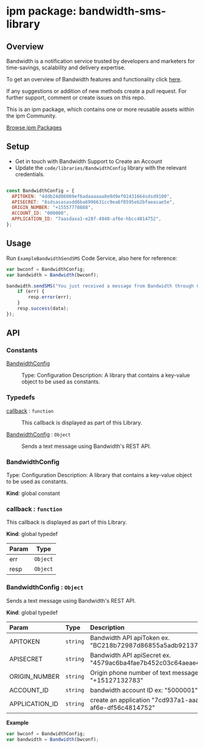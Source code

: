 
# ipm package: bandwidth-sms-library

## Overview

Bandwidth is a notification service trusted by developers and marketers for time-savings, scalability and delivery expertise.  

To get an overview of Bandwidth features and functionality click [here](https://www.bandwidth.com/).

If any suggestions or addition of new methods create a pull request. For further support, comment or create issues on this repo.

This is an ipm package, which contains one or more reusable assets within the ipm Community.

[Browse ipm Packages](https://ipm.clearblade.com)

## Setup

- Get in touch with Bandwidth Support to Create an Account
- Update the `code/libraries/BandwidthConfig` library with the relevant credentials.

```js

const BandwidthConfig = {
  APITOKEN: "4ddb24d06069ef6adaaaaaa8e9d9ef02431664sdsd9100",
  APISECRET: "8sdsasasasdd6ba6996631cc9ea6f8595eb2bfaeasae5e",
  ORIGIN_NUMBER: "+15557778888",
  ACCOUNT_ID: "000000",
  APPLICATION_ID: "7aasdaxa1-e28f-4940-af6e-hbcc4814752",
};

```

## Usage

Run `ExampleBandwidthSendSMS` Code Service, also here for reference:

```js
var bwconf = BandwidthConfig;
var bandwidth = Bandwidth(bwconf);

bandwidth.sendSMS("You just received a message from Bandwidth through ClearBlade", ["+15556667777"], "test message", function (err, data) {
    if (err) {
        resp.error(err);
    }
    resp.success(data);
});
```


## API 

### Constants

<dl>
<dt><a href="#BandwidthConfig">BandwidthConfig</a></dt>
<dd><p>Type: Configuration
Description: A library that contains a key-value object to be used as constants.</p>
</dd>
</dl>

### Typedefs

<dl>
<dt><a href="#callback">callback</a> : <code>function</code></dt>
<dd><p>This callback is displayed as part of this Library.</p>
</dd>
<dt><a href="#BandwidthConfig">BandwidthConfig</a> : <code>Object</code></dt>
<dd><p>Sends a text message using Bandwidth&#39;s REST API.</p>
</dd>
</dl>

<a name="BandwidthConfig"></a>

### BandwidthConfig
Type: Configuration
Description: A library that contains a key-value object to be used as constants.

**Kind**: global constant  
<a name="callback"></a>

### callback : <code>function</code>
This callback is displayed as part of this Library.

**Kind**: global typedef  

| Param | Type |
| --- | --- |
| err | <code>Object</code> | 
| resp | <code>Object</code> | 

<a name="BandwidthConfig"></a>

### BandwidthConfig : <code>Object</code>
Sends a text message using Bandwidth's REST API.

**Kind**: global typedef  


| Param | Type | Description |
| :--- | :--- | :--- |
| APITOKEN | <code>string</code> | Bandwidth API apiToken ex. "BC218b72987d86855a5adb921370115a20" |
| APISECRET | <code>string</code> | Bandwidth API apiSecret ex. "4579ac6ba4fae7b452c03c64aeae40e7" |
| ORIGIN_NUMBER | <code>string</code> | Origin phone number of text message, ex "+15127132783" |
| ACCOUNT_ID | <code>string</code> | bandwidth account ID ex: "5000001" |
| APPLICATION_ID | <code>string</code> | create an application "7cd937a1-aaaa-4444-af6e-df56c4814752" |

**Example**  
```js
var bwconf = BandwidthConfig;
var bandwidth = Bandwidth(bwconf);
```
